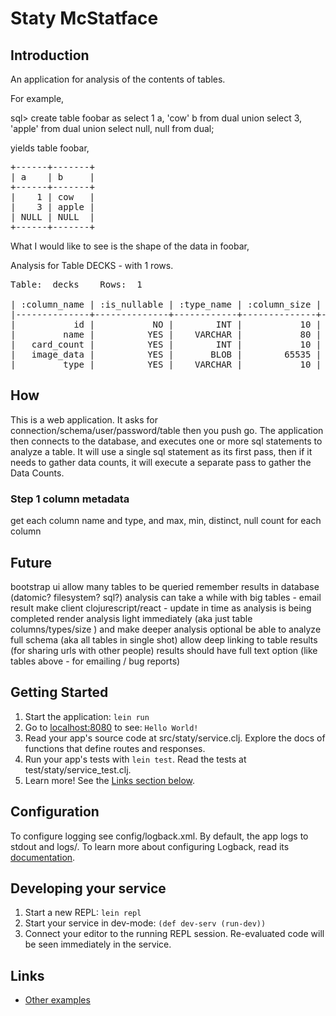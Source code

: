 # Staty McStatface

## Introduction

An application for analysis of the contents of tables.

For example,

sql> create table foobar as select 1 a, 'cow' b from dual union select 3, 'apple' from dual union select null, null from dual;

yields table foobar,

<pre>
+------+-------+
| a    | b     |
+------+-------+
|    1 | cow   |
|    3 | apple |
| NULL | NULL  |
+------+-------+
</pre>

What I would like to see is the shape of the data in foobar,
 
Analysis for Table DECKS - with 1 rows.

<pre>
Table:  decks    Rows:  1

| :column_name | :is_nullable | :type_name | :column_size | :notnull |            :max |            :min | :distinct |
|--------------+--------------+------------+--------------+----------+-----------------+-----------------+-----------|
|           id |           NO |        INT |           10 |        1 |               1 |               1 |         1 |
|         name |          YES |    VARCHAR |           80 |        1 | Clojure Top 100 | Clojure Top 100 |         1 |
|   card_count |          YES |        INT |           10 |        1 |             100 |             100 |         1 |
|   image_data |          YES |       BLOB |        65535 |        1 |     [B@193f8713 |     [B@265e62a3 |         1 |
|         type |          YES |    VARCHAR |           10 |        1 |            text |            text |         1 |
</pre>

## How

This is a web application.   It asks for connection/schema/user/password/table then you push go.
The application then connects to the database, and executes one or more sql statements to analyze
a table.  It will use a single sql statement as its first pass, then if it needs to gather 
data counts, it will execute a separate pass to gather the Data Counts.

### Step 1 column metadata

get each column name and type, and max, min, distinct, null count for each column
  

## Future

bootstrap ui
allow many tables to be queried
remember results in database (datomic? filesystem? sql?)
analysis can take a while with big tables - email result
make client clojurescript/react - update in time as analysis is being completed
    render analysis light immediately (aka just table columns/types/size ) and make deeper analysis optional
be able to analyze full schema (aka all tables in single shot)
allow deep linking to table results (for sharing urls with other people)
results should have full text option (like tables above - for emailing / bug reports)


## Getting Started

1. Start the application: `lein run`
2. Go to [localhost:8080](http://localhost:8080/) to see: `Hello World!`
3. Read your app's source code at src/staty/service.clj. Explore the docs of functions
   that define routes and responses.
4. Run your app's tests with `lein test`. Read the tests at test/staty/service_test.clj.
5. Learn more! See the [Links section below](#links).


## Configuration

To configure logging see config/logback.xml. By default, the app logs to stdout and logs/.
To learn more about configuring Logback, read its [documentation](http://logback.qos.ch/documentation.html).


## Developing your service

1. Start a new REPL: `lein repl`
2. Start your service in dev-mode: `(def dev-serv (run-dev))`
3. Connect your editor to the running REPL session.
   Re-evaluated code will be seen immediately in the service.

## Links
* [Other examples](https://github.com/pedestal/samples)

